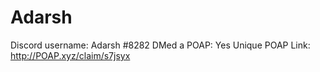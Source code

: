 # Adarsh

Discord username: Adarsh #8282
DMed a POAP: Yes
Unique POAP Link: 
http://POAP.xyz/claim/s7jsyx
